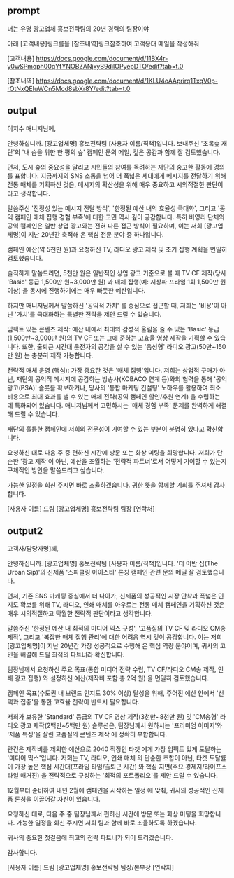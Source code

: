 ## prompt
너는 유명 광고업체 홍보전략팀의 20년 경력의 팀장이야

아래 [고객내용]링크를을 [참조내역]링크참조하여 고객응대 메일을 작성해줘



[고객내용] https://docs.google.com/document/d/11BX4r-y0wSPmoph00qYfYNOBZANjxyB9diIOPyepDTQ/edit?tab=t.0



[참조내역] https://docs.google.com/document/d/1KLU4oAAprirq1TxqV0p-rOtNxQEIuWCn5Mcd8sbXr8Y/edit?tab=t.0


## output
이지수 매니저님께,

안녕하십니까. [광고업체명] 홍보전략팀 [사용자 이름/직책]입니다. 보내주신 '초록숲 재단'의 '내 숨을 위한 한 평의 숲' 캠페인 문의 메일, 깊은 공감과 함께 잘 검토했습니다.

먼저, 도시 숲의 중요성을 알리고 시민들의 참여를 독려하는 재단의 숭고한 활동에 경의를 표합니다. 지금까지의 SNS 소통을 넘어 더 폭넓은 세대에게 메시지를 전달하기 위해 전통 매체를 기획하신 것은, 메시지의 확산성을 위해 매우 중요하고 시의적절한 판단이라고 생각합니다.

말씀주신 '진정성 있는 메시지 전달 방식', '한정된 예산 내의 효율성 극대화', 그리고 '공익 캠페인 매체 집행 경험 부족'에 대한 고민  역시 깊이 공감합니다. 특히 비영리 단체의 공익 캠페인은 일반 상업 광고와는 전혀 다른 접근 방식이 필요하며, 이는 저희 [광고업체명]이 지난 20년간 축적해 온 핵심 전문 분야 중 하나입니다.

캠페인 예산(약 5천만 원)과 요청하신 TV, 라디오 광고 제작 및 초기 집행  계획을 면밀히 검토했습니다.

솔직하게 말씀드리면, 5천만 원은 일반적인 상업 광고 기준으로 볼 때 TV CF 제작(당사 'Basic' 등급 1,500만 원~3,000만 원) 과 매체 집행(예: 지상파 프라임 1회 1,500만 원 이상) 을 동시에 진행하기에는 매우 빠듯한 예산입니다.


하지만 매니저님께서 말씀하신 '공익적 가치' 를 중심으로 접근할 때, 저희는 '비용'이 아닌 '가치'를 극대화하는 특별한 전략을 제안 드릴 수 있습니다.


임팩트 있는 콘텐츠 제작: 예산 내에서 최대의 감성적 울림을 줄 수 있는 'Basic' 등급(1,500만~3,000만 원)의 TV CF  또는 그에 준하는 고효율 영상 제작을 기획할 수 있습니다. 또한, 출퇴근 시간대 운전자의 공감을 살 수 있는 '음성형' 라디오 광고(50만~150만 원) 는 충분히 제작 가능합니다.

전략적 매체 운영 (핵심): 가장 중요한 것은 '매체 집행'입니다. 저희는 상업적 구매가 아닌, 재단의 공익적 메시지에 공감하는 방송사(KOBACO 연계 등)와의 협력을 통해 '공익광고(PSA)' 슬롯을 확보하거나, 당사의 '통합 마케팅 컨설팅' 노하우를 활용하여 최소 비용으로 최대 효과를 낼 수 있는 매체 전략(공익 캠페인 할인/후원 연계) 을 수립하는 데 특화되어 있습니다. 매니저님께서 고민하시는 '매체 경험 부족'  문제를 완벽하게 해결해 드릴 수 있습니다.


재단의 훌륭한 캠페인에 저희의 전문성이 기여할 수 있는 부분이 분명히 있다고 확신합니다.

요청하신 대로 다음 주 중 편하신 시간에 방문 또는 화상 미팅을 희망합니다.  저희가 단순한 '광고 제작'이 아닌, 예산을 초월하는 '전략적 파트너'로서 어떻게 기여할 수 있는지 구체적인 방안을 말씀드리고 싶습니다.

가능한 일정을 회신 주시면 바로 조율하겠습니다. 귀한 뜻을 함께할 기회를 주셔서 감사합니다.

[사용자 이름] 드림 [광고업체명] 홍보전략팀 팀장 [연락처]


## output2
고객사/담당자명]께,

안녕하십니까. [광고업체명] 홍보전략팀 [사용자 이름/직책]입니다. '더 어반 십(The Urban Sip)'의 신제품 '스파클링 아이스티' 론칭 캠페인 관련 문의 메일  잘 검토했습니다.

먼저, 기존 SNS 마케팅 중심에서 더 나아가, 신제품의 성공적인 시장 안착과 폭넓은 인지도 확보를 위해 TV, 라디오, 인쇄 매체를 아우르는 전통 매체 캠페인을 기획하신 것은  매우 시의적절하고 탁월한 전략적 판단이라고 생각합니다.

말씀주신 '한정된 예산 내 최적의 미디어 믹스 구성', '고품질의 TV CF 및 라디오 CM송 제작', 그리고 '복잡한 매체 집행 관리'에 대한 어려움  역시 깊이 공감합니다. 이는 저희 [광고업체명]이 지난 20년간 가장 성공적으로 수행해 온 핵심 역량 분야이며, 귀사의 고민을 해결해 드릴 최적의 파트너라 확신합니다.

팀장님께서 요청하신 주요 목표(통합 미디어 전략 수립, TV CF/라디오 CM송 제작, 인쇄 광고 집행) 와 설정하신 예산(제작비 포함 총 2억 원) 을 면밀히 검토했습니다.

캠페인 목표(수도권 내 브랜드 인지도 30% 이상)  달성을 위해, 주어진 예산 안에서 '선택과 집중'을 통한 고효율 전략이 반드시 필요합니다.

저희가 보유한 'Standard' 등급의 TV CF 영상 제작(3천만~8천만 원) 및 'CM송형' 라디오 광고 제작(2백만~5백만 원) 솔루션은, 팀장님께서 원하시는 '프리미엄 이미지'와 '제품 특징'을 살린 고품질의 콘텐츠 제작 에 정확히 부합합니다.


관건은 제작비를 제외한 예산으로 2040 직장인 타겟 에게 가장 임팩트 있게 도달하는 '미디어 믹스'입니다. 저희는 TV, 라디오, 인쇄 매체 의 단순한 조합이 아닌, 타겟 도달률이 가장 높은 핵심 시간대(프라임 타임/출퇴근 시간) 와 핵심 지면(주요 경제지/라이프스타일 매거진) 을 전략적으로 구성하는 '최적의 포트폴리오'를 제안 드릴 수 있습니다.


12월부터 준비하여 내년 2월에 캠페인을 시작하는 일정 에 맞춰, 귀사의 성공적인 신제품 론칭을 이끌어갈 자신이 있습니다.

요청하신 대로, 다음 주 중 팀장님께서 편하신 시간에 방문 또는 화상 미팅을 희망합니다. 가능한 일정을 회신 주시면 저희 팀과 함께 바로 조율하도록 하겠습니다.

귀사의 중요한 첫걸음에 최고의 전략 파트너가 되어 드리겠습니다.

감사합니다.

[사용자 이름] 드림 [광고업체명] 홍보전략팀 팀장/본부장 [연락처]